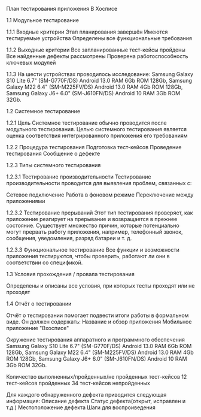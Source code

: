 План тестирования приложения В Хосписе

1.1 Модульное тестирование

1.1.1 Входные критерии
Этап планирования завершён
Имеются тестируемые устройства
Определены все функциональные требования

1.1.2 Выходные критерии
Все запланированные тест-кейсы пройдены
Все найденные дефекты рассмотрены
Проверена работоспособность ключевых модулей

1.1.3 На шести устройствах проводилось исследование: Samsung Galaxy S10 Lite 6.7" (SM-G770F/DS) Android 13.0 RAM 6Gb ROM 128Gb, Samsung Galaxy M22 6.4" (SM-M225FV/DS) Android 13.0 RAM 4Gb ROM 128Gb, Samsung Galaxy J6+ 6.0" (SM-J610FN/DS) Android 10 RAM 3Gb ROM 32Gb.

1.2 Системное тестирование

1.2.1 Цель
Системное тестирование обычно проводится после модульного тестирования.
Целью системного тестирования является оценка соответствия интегрированного приложения его требованиям

1.2.2 Процедура тестирования
Подготовка тест-кейсов
Проведение тестирования
Сообщение о дефекте

1.2.3 Типы системного тестирования

1.2.3.1 Тестирование производительности
Тестирование производительности проводится для выявления проблем, связанных с:

Сетевое подключение
Работа в фоновом режиме
Переключение между приложениями


1.2.3.2 Тестирование прерываний
Этот тип тестирования проверяет, как приложение реагирует на прерывание и возвращается в прежнее состояние.
Существует множество причин, которые потенциально могут прервать работу приложения, например, телефонный звонок, сообщения, уведомления, разряд батареи и т. д.

1.2.3.3 Функциональное тестирование
Все функции и возможности приложения тестируются, чтобы проверить, работают ли они в соответствии со спецификой.

1.3 Условия прохождения / провала тестирования

Определены и описаны все условия, при которых тесты проходят или не проходят

1.4 Отчёт о тестировании

Отчёт о тестировании помогает подвести итоги работы в формальном виде. Он должен содержать:
Название и обзор приложения
Мобильное приложение "Вхосписе"

Окружение тестирования аппаратного и программного обеспечения
Samsung Galaxy S10 Lite 6.7" (SM-G770F/DS) Android 13.0 RAM 6Gb ROM 128Gb, Samsung Galaxy M22 6.4" (SM-M225FV/DS) Android 13.0 RAM 4Gb ROM 128Gb, Samsung Galaxy J6+ 6.0" (SM-J610FN/DS) Android 10 RAM 3Gb ROM 32Gb.

Количество выполненных/пройденных/не пройденных тест-кейсов
12 тест-кейсов пройденных
34 тест-кейсов непройденных

Для каждого обнаруженного дефекта приводится следующая информация:
Описание дефекта
Статус дефекта(открыт, исправлен и т.д.)
Местоположение дефекта
Шаги для воспроиведения
